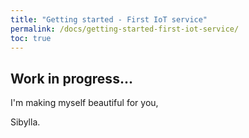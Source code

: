 ```yaml
---
title: "Getting started - First IoT service"
permalink: /docs/getting-started-first-iot-service/
toc: true
---
```



## Work in progress...


I'm making myself beautiful for you,

  Sibylla.

